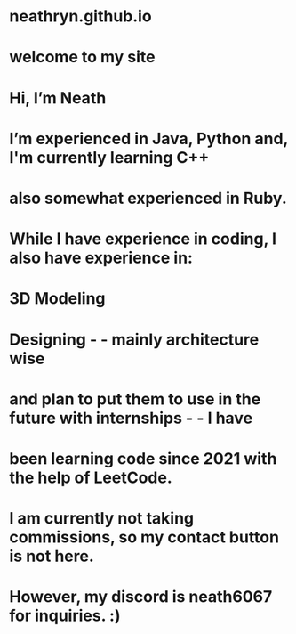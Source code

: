 # neathryn.github.io

# welcome to my site
# Hi, I’m Neath

# I’m experienced in Java, Python and, I'm currently learning C++
# also somewhat experienced in Ruby.


# While I have experience in coding, I also have experience in:
# 3D Modeling
# Designing - - mainly architecture wise

# and plan to put them to use in the future with internships - - I have
# been learning code since 2021 with the help of LeetCode.



# I am currently not taking commissions, so my contact button is not here.



# However, my discord is neath6067 for inquiries. :)
